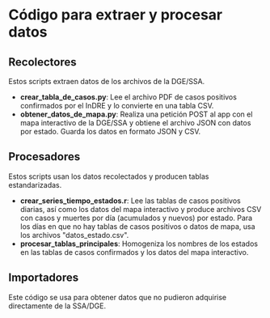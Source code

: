 # Código para extraer y procesar datos

## Recolectores

Estos scripts extraen datos de los archivos de la DGE/SSA.

* **crear_tabla_de_casos.py**: Lee el archivo PDF de casos positivos
confirmados por el InDRE y lo convierte en una tabla CSV.
* **obtener_datos_de_mapa.py**: Realiza una petición POST al app
con el mapa interactivo de la DGE/SSA y obtiene el archivo JSON
con datos por estado. Guarda los datos en formato JSON y CSV.

## Procesadores

Estos scripts usan los datos recolectados y producen tablas
estandarizadas.

* **crear_series_tiempo_estados.r**: Lee las tablas de casos positivos
diarias, así como los datos del mapa interactivo y produce archivos CSV
con casos y muertes por día (acumulados y nuevos) por estado. Para
los días en que no hay tablas de casos positivos o datos de mapa,
usa los archivos "datos\_estado.csv".
* **procesar_tablas_principales**: Homogeniza los nombres de los
estados en las tablas de casos confirmados y los datos del mapa
interactivo.

## Importadores

Este código se usa para obtener datos que no pudieron adquirise 
directamente de la SSA/DGE.
